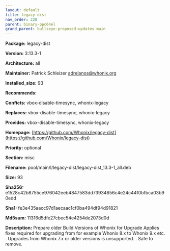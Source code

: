 ```yaml
---
layout: default
title: legacy-dist
nav_order: 228
parent: binary-ppc64el
grand_parent: bullseye-proposed-updates main
---
```


**Package:** legacy-dist

**Version:** 3:13.3-1

**Architecture:**  all

**Maintainer:**  Patrick Schleizer <adrelanos@whonix.org>

**Installed_size:**  93

**Recommends:**  

**Conficts:**  vbox-disable-timesync, whonix-legacy

**Replaces:**  vbox-disable-timesync, whonix-legacy

**Provides:**  vbox-disable-timesync, whonix-legacy

**Homepage:**  [https://github.com/Whonix/legacy-dist](https://github.com/Whonix/legacy-dist)

**Priority:**  optional

**Section:** misc

**Filename:**  pool/main/l/legacy-dist/legacy-dist_13.3-1_all.deb

**Size:**  93

**Sha256:**  e1528c42b8755ce976042eeb4847583dd73934656c4e24c44f0bfbca03b90edd

**Sha1:**  fe3e435aacc97d1aecaac1cf0ba494df94d91821

**Md5sum:**  11316d5dfe27cbec54e4254de2073d0d

**Description:** Prepare older Build Versions of Whonix for Upgrade
 Applies fixes required for upgrading from for example Whonix 8.x to Whonix
 9.x etc.
 .
 Upgrades from Whonix 7.x or older versions is unsupported.
 .
 Safe to remove.


